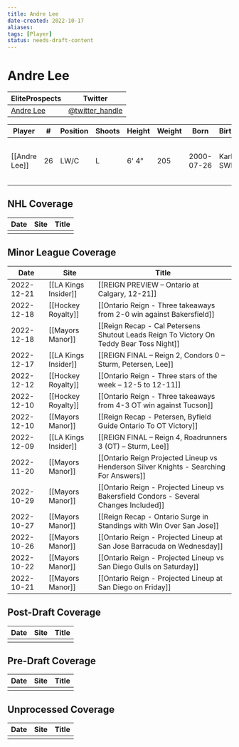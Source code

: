 ```yaml
---
title: Andre Lee
date-created: 2022-10-17
aliases: 
tags: [Player]
status: needs-draft-content
---
```


# Andre Lee

| EliteProspects | Twitter                                 |
| ----------------------- | --------------------------------------- |
| [Andre Lee](https://www.eliteprospects.com/player/350001/andre-lee)           | [@twitter_handle](https://twitter.com/) | 

| Player        | \#  | Position | Shoots | Height | Weight | Born       | Birthplace    | Draft                        |
| ------------- | --- | -------- | ------ | ------ | ------ | ---------- | ------------- | ---------------------------- |
| [[Andre Lee]] | 26  | LW/C     | L      | 6' 4"  | 205    | 2000-07-26 | Karlstad, SWE | LAK 7th Rd 2019, 188 overall | 



## NHL  Coverage
| Date | Site | Title |
| ---- | ---- | ----- |
|      |      |       |



## Minor League Coverage
| Date       | Site                 | Title                                                                                  |
| ---------- | -------------------- | -------------------------------------------------------------------------------------- |
| 2022-12-21 | [[LA Kings Insider]] | [[REIGN PREVIEW – Ontario at Calgary, 12-21]] |
| 2022-12-18 | [[Hockey Royalty]] | [[Ontario Reign - Three takeaways from 2-0 win against Bakersfield]] |
| 2022-12-18 | [[Mayors Manor]] | [[Reign Recap - Cal Petersens Shutout Leads Reign To Victory On Teddy Bear Toss Night]] |
| 2022-12-17 | [[LA Kings Insider]] | [[REIGN FINAL – Reign 2, Condors 0 – Sturm, Petersen, Lee]] |
| 2022-12-12 | [[Hockey Royalty]]   | [[Ontario Reign - Three stars of the week – 12-5 to 12-11]]                            |
| 2022-12-10 | [[Hockey Royalty]]   | [[Ontario Reign - Three takeaways from 4-3 OT win against Tucson]]                     |
| 2022-12-10 | [[Mayors Manor]]     | [[Reign Recap - Petersen, Byfield Guide Ontario To OT Victory]]                        |
| 2022-12-09 | [[LA Kings Insider]] | [[REIGN FINAL – Reign 4, Roadrunners 3 (OT) – Sturm, Lee]]                             |
| 2022-11-20 | [[Mayors Manor]]     | [[Ontario Reign Projected Lineup vs Henderson Silver Knights - Searching For Answers]] |
| 2022-10-29 | [[Mayors Manor]]     | [[Ontario Reign - Projected Lineup vs Bakersfield Condors - Several Changes Included]] |
| 2022-10-27 | [[Mayors Manor]]     | [[Reign Recap - Ontario Surge in Standings with Win Over San Jose]]                    |
| 2022-10-26 | [[Mayors Manor]]     | [[Ontario Reign - Projected Lineup at San Jose Barracuda on Wednesday]]                |
| 2022-10-22 | [[Mayors Manor]]     | [[Ontario Reign - Projected Lineup vs San Diego Gulls on Saturday]]                    |
| 2022-10-21 | [[Mayors Manor]]     | [[Ontario Reign - Projected Lineup at San Diego on Friday]]                            |



## Post-Draft Coverage
| Date | Site | Title |
| ---- | ---- | ----- |
|      |      |       |



## Pre-Draft Coverage
| Date | Site | Title |
| ---- | ---- | ----- |
|      |      |       |


## Unprocessed Coverage
| Date | Site | Title |
| ---- | ---- | ----- |
|      |      |       |
